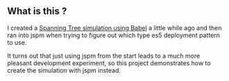 What is this ?
--------------
I created a [Spanning Tree simulation using Babel](https://github.com/tomjkidd/javascript/tree/master/practice/babel/computer-networks)
a little while ago and then ran into jspm when trying to figure out which type
es5 deployment pattern to use.


It turns out that just using jspm from the start leads to a much more pleasant
development experiment, so this project demonstrates how to create the
simulation with jspm instead.
